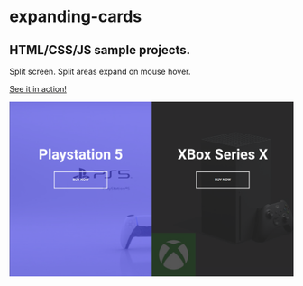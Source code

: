 # expanding-cards

## HTML/CSS/JS sample projects.

Split screen. Split areas expand on mouse hover.

[See it in action!](https://master..amplifyapp.com/)

![alt text](https://github.com/devjpsmith/split-landing-page/blob/master/screenshot.png?raw=true)
